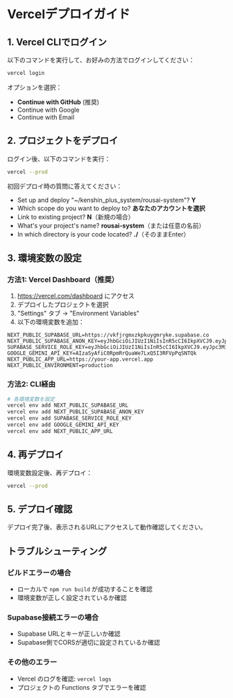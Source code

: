 # Vercelデプロイガイド

## 1. Vercel CLIでログイン

以下のコマンドを実行して、お好みの方法でログインしてください：

```bash
vercel login
```

オプションを選択：
- **Continue with GitHub** (推奨)
- Continue with Google  
- Continue with Email

## 2. プロジェクトをデプロイ

ログイン後、以下のコマンドを実行：

```bash
vercel --prod
```

初回デプロイ時の質問に答えてください：
- Set up and deploy "~/kenshin_plus_system/rousai-system"? **Y**
- Which scope do you want to deploy to? **あなたのアカウントを選択**
- Link to existing project? **N**（新規の場合）
- What's your project's name? **rousai-system**（または任意の名前）
- In which directory is your code located? **./**（そのままEnter）

## 3. 環境変数の設定

### 方法1: Vercel Dashboard（推奨）

1. https://vercel.com/dashboard にアクセス
2. デプロイしたプロジェクトを選択
3. "Settings" タブ → "Environment Variables"
4. 以下の環境変数を追加：

```
NEXT_PUBLIC_SUPABASE_URL=https://vkfjrgmxzkpkuygmryke.supabase.co
NEXT_PUBLIC_SUPABASE_ANON_KEY=eyJhbGciOiJIUzI1NiIsInR5cCI6IkpXVCJ9.eyJpc3MiOiJzdXBhYmFzZSIsInJlZiI6InZrZmpyZ214emtwa3V5Z21yeWtlIiwicm9sZSI6ImFub24iLCJpYXQiOjE3MjQ4NjIzNzUsImV4cCI6MjA0MDQzODM3NX0.eyJpc3MiOiJzdXBhYmFzZSIsInJlZiI6InZrZmpyZ214emtwa3V5Z21yeWtlIiwicm9sZSI6ImFub24iLCJpYXQiOjE3MjQ4NjIzNzUsImV4cCI6MjA0MDQzODM3NX0
SUPABASE_SERVICE_ROLE_KEY=eyJhbGciOiJIUzI1NiIsInR5cCI6IkpXVCJ9.eyJpc3MiOiJzdXBhYmFzZSIsInJlZiI6InZrZmpyZ214emtwa3V5Z21yeWtlIiwicm9sZSI6InNlcnZpY2Vfcm9sZSIsImlhdCI6MTc1NTcyNTA3MCwiZXhwIjoyMDcxMzAxMDcwfQ.UD0BwZoIuvF1q4QWY4BFd2pHqI859zRWabT1BLBiS10
GOOGLE_GEMINI_API_KEY=AIzaSyAfiC0RpmRrQuaWe7LxQ5I3RFVpPqSNTQk
NEXT_PUBLIC_APP_URL=https://your-app.vercel.app
NEXT_PUBLIC_ENVIRONMENT=production
```

### 方法2: CLI経由

```bash
# 各環境変数を設定
vercel env add NEXT_PUBLIC_SUPABASE_URL
vercel env add NEXT_PUBLIC_SUPABASE_ANON_KEY
vercel env add SUPABASE_SERVICE_ROLE_KEY
vercel env add GOOGLE_GEMINI_API_KEY
vercel env add NEXT_PUBLIC_APP_URL
```

## 4. 再デプロイ

環境変数設定後、再デプロイ：

```bash
vercel --prod
```

## 5. デプロイ確認

デプロイ完了後、表示されるURLにアクセスして動作確認してください。

## トラブルシューティング

### ビルドエラーの場合
- ローカルで `npm run build` が成功することを確認
- 環境変数が正しく設定されているか確認

### Supabase接続エラーの場合
- Supabase URLとキーが正しいか確認
- Supabase側でCORSが適切に設定されているか確認

### その他のエラー
- Vercel のログを確認: `vercel logs`
- プロジェクトの Functions タブでエラーを確認